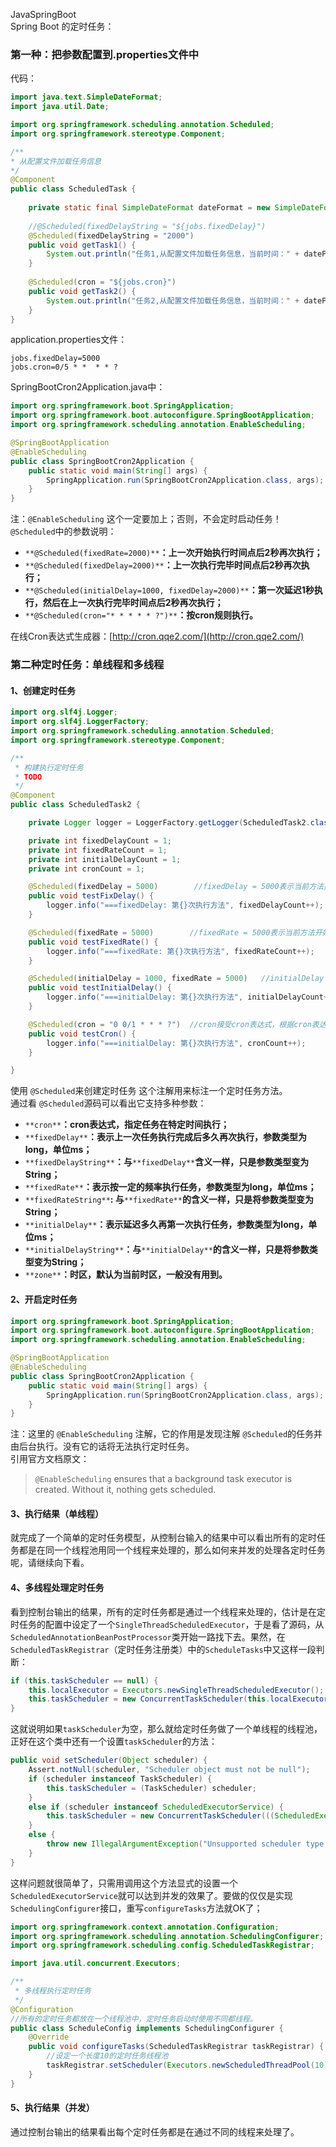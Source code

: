 JavaSpringBoot<br />Spring Boot 的定时任务：
<a name="IVvk2"></a>
### 第一种：把参数配置到.properties文件中
代码：
```java
import java.text.SimpleDateFormat;
import java.util.Date;

import org.springframework.scheduling.annotation.Scheduled;
import org.springframework.stereotype.Component;

/**
* 从配置文件加载任务信息
*/
@Component
public class ScheduledTask {
    
    private static final SimpleDateFormat dateFormat = new SimpleDateFormat("HH:mm:ss");
    
    //@Scheduled(fixedDelayString = "${jobs.fixedDelay}")
    @Scheduled(fixedDelayString = "2000")
    public void getTask1() {
        System.out.println("任务1,从配置文件加载任务信息，当前时间：" + dateFormat.format(new Date()));
    }
    
    @Scheduled(cron = "${jobs.cron}")
    public void getTask2() {
        System.out.println("任务2,从配置文件加载任务信息，当前时间：" + dateFormat.format(new Date()));
    }
}
```
application.properties文件：
```
jobs.fixedDelay=5000
jobs.cron=0/5 * *  * * ?
```
SpringBootCron2Application.java中：
```java
import org.springframework.boot.SpringApplication;
import org.springframework.boot.autoconfigure.SpringBootApplication;
import org.springframework.scheduling.annotation.EnableScheduling;

@SpringBootApplication
@EnableScheduling
public class SpringBootCron2Application {
    public static void main(String[] args) {
        SpringApplication.run(SpringBootCron2Application.class, args);
    }
}
```
注：`@EnableScheduling`  这个一定要加上；否则，不会定时启动任务！<br />`@Scheduled`中的参数说明：

- `**@Scheduled(fixedRate=2000)**`**：上一次开始执行时间点后2秒再次执行；**
- `**@Scheduled(fixedDelay=2000)**`**：上一次执行完毕时间点后2秒再次执行；**
- `**@Scheduled(initialDelay=1000, fixedDelay=2000)**`**：第一次延迟1秒执行，然后在上一次执行完毕时间点后2秒再次执行；**
- `**@Scheduled(cron="* * * * * ?")**`**：按cron规则执行。**

在线Cron表达式生成器：[http://cron.qqe2.com/](http://cron.qqe2.com/)
<a name="tewle"></a>
### 第二种定时任务：单线程和多线程
<a name="TbAVj"></a>
#### 1、创建定时任务
```java
import org.slf4j.Logger;
import org.slf4j.LoggerFactory;
import org.springframework.scheduling.annotation.Scheduled;
import org.springframework.stereotype.Component;

/**
 * 构建执行定时任务
 * TODO
 */
@Component
public class ScheduledTask2 {

    private Logger logger = LoggerFactory.getLogger(ScheduledTask2.class);

    private int fixedDelayCount = 1;
    private int fixedRateCount = 1;
    private int initialDelayCount = 1;
    private int cronCount = 1;

    @Scheduled(fixedDelay = 5000)        //fixedDelay = 5000表示当前方法执行完毕5000ms后，Spring scheduling会再次调用该方法
    public void testFixDelay() {
        logger.info("===fixedDelay: 第{}次执行方法", fixedDelayCount++);
    }

    @Scheduled(fixedRate = 5000)        //fixedRate = 5000表示当前方法开始执行5000ms后，Spring scheduling会再次调用该方法
    public void testFixedRate() {
        logger.info("===fixedRate: 第{}次执行方法", fixedRateCount++);
    }

    @Scheduled(initialDelay = 1000, fixedRate = 5000)   //initialDelay = 1000表示延迟1000ms执行第一次任务
    public void testInitialDelay() {
        logger.info("===initialDelay: 第{}次执行方法", initialDelayCount++);
    }

    @Scheduled(cron = "0 0/1 * * * ?")  //cron接受cron表达式，根据cron表达式确定定时规则
    public void testCron() {
        logger.info("===initialDelay: 第{}次执行方法", cronCount++);
    }

}
```
使用 `@Scheduled`来创建定时任务 这个注解用来标注一个定时任务方法。<br />通过看 `@Scheduled`源码可以看出它支持多种参数：

- `**cron**`**：cron表达式，指定任务在特定时间执行；**
- `**fixedDelay**`**：表示上一次任务执行完成后多久再次执行，参数类型为long，单位ms；**
- `**fixedDelayString**`**：与**`**fixedDelay**`**含义一样，只是参数类型变为String；**
- `**fixedRate**`**：表示按一定的频率执行任务，参数类型为long，单位ms；**
- `**fixedRateString**`**: 与**`**fixedRate**`**的含义一样，只是将参数类型变为String；**
- `**initialDelay**`**：表示延迟多久再第一次执行任务，参数类型为long，单位ms；**
- `**initialDelayString**`**：与**`**initialDelay**`**的含义一样，只是将参数类型变为String；**
- `**zone**`**：时区，默认为当前时区，一般没有用到。**
<a name="gujTY"></a>
#### 2、开启定时任务
```java
import org.springframework.boot.SpringApplication;
import org.springframework.boot.autoconfigure.SpringBootApplication;
import org.springframework.scheduling.annotation.EnableScheduling;

@SpringBootApplication
@EnableScheduling
public class SpringBootCron2Application {
    public static void main(String[] args) {
        SpringApplication.run(SpringBootCron2Application.class, args);
    }
}
```
注：这里的 `@EnableScheduling`  注解，它的作用是发现注解 `@Scheduled`的任务并由后台执行。没有它的话将无法执行定时任务。<br />引用官方文档原文：
> `@EnableScheduling` ensures that a background task executor is created. Without it, nothing gets scheduled.

<a name="nM655"></a>
#### 3、执行结果（单线程）
就完成了一个简单的定时任务模型，从控制台输入的结果中可以看出所有的定时任务都是在同一个线程池用同一个线程来处理的，那么如何来并发的处理各定时任务呢，请继续向下看。
<a name="RXWwg"></a>
#### 4、多线程处理定时任务
看到控制台输出的结果，所有的定时任务都是通过一个线程来处理的，估计是在定时任务的配置中设定了一个`SingleThreadScheduledExecutor`，于是看了源码，从`ScheduledAnnotationBeanPostProcessor`类开始一路找下去。果然，在`ScheduledTaskRegistrar`（定时任务注册类）中的`ScheduleTasks`中又这样一段判断：
```java
if (this.taskScheduler == null) {
    this.localExecutor = Executors.newSingleThreadScheduledExecutor();
    this.taskScheduler = new ConcurrentTaskScheduler(this.localExecutor);
}
```
这就说明如果`taskScheduler`为空，那么就给定时任务做了一个单线程的线程池，正好在这个类中还有一个设置`taskScheduler`的方法：
```java
public void setScheduler(Object scheduler) {
    Assert.notNull(scheduler, "Scheduler object must not be null");
    if (scheduler instanceof TaskScheduler) {
        this.taskScheduler = (TaskScheduler) scheduler;
    }
    else if (scheduler instanceof ScheduledExecutorService) {
        this.taskScheduler = new ConcurrentTaskScheduler(((ScheduledExecutorService) scheduler));
    }
    else {
        throw new IllegalArgumentException("Unsupported scheduler type: " + scheduler.getClass());
    }
}
```
这样问题就很简单了，只需用调用这个方法显式的设置一个`ScheduledExecutorService`就可以达到并发的效果了。要做的仅仅是实现`SchedulingConfigurer`接口，重写`configureTasks`方法就OK了；
```java
import org.springframework.context.annotation.Configuration;
import org.springframework.scheduling.annotation.SchedulingConfigurer;
import org.springframework.scheduling.config.ScheduledTaskRegistrar;

import java.util.concurrent.Executors;

/**
 * 多线程执行定时任务
 */
@Configuration
//所有的定时任务都放在一个线程池中，定时任务启动时使用不同都线程。
public class ScheduleConfig implements SchedulingConfigurer {
    @Override
    public void configureTasks(ScheduledTaskRegistrar taskRegistrar) {
        //设定一个长度10的定时任务线程池
        taskRegistrar.setScheduler(Executors.newScheduledThreadPool(10));
    }
}
```
<a name="R2MKy"></a>
#### 5、执行结果（并发）
通过控制台输出的结果看出每个定时任务都是在通过不同的线程来处理了。
